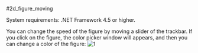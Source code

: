 #2d_figure_moving

System requirements: .NET Framework 4.5 or higher.

You can change the speed of the figure by moving a slider of the trackbar. If you click on the figure, the color picker window will appears, and then you can change a color of the figure:
![1](https://user-images.githubusercontent.com/80772614/235509783-f5244438-27f0-4de8-ad11-dfb29a469aa7.png)

